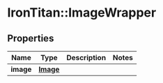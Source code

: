 # IronTitan::ImageWrapper

## Properties
Name | Type | Description | Notes
------------ | ------------- | ------------- | -------------
**image** | [**Image**](Image.md) |  | 


